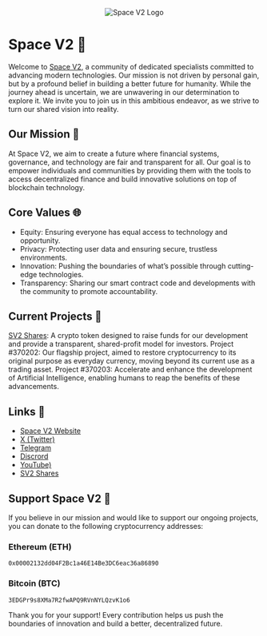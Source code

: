 <p align="center">
  <img src="https://github.com/user-attachments/assets/2abd7fc2-e733-41a0-850a-b90a6f8a97eb" alt="Space V2 Logo" />
</p>



# Space V2 🌌
Welcome to [Space V2](https://spacev2.org/), a community of dedicated specialists committed to advancing modern technologies. Our mission is not driven by personal gain, but by a profound belief in building a better future for humanity. While the journey ahead is uncertain, we are unwavering in our determination to explore it. We invite you to join us in this ambitious endeavor, as we strive to turn our shared vision into reality.

## Our Mission 🚀
At Space V2, we aim to create a future where financial systems, governance, and technology are fair and transparent for all. Our goal is to empower individuals and communities by providing them with the tools to access decentralized finance and build innovative solutions on top of blockchain technology.

## Core Values 🌐
 - Equity: Ensuring everyone has equal access to technology and opportunity.
 - Privacy: Protecting user data and ensuring secure, trustless environments.
 - Innovation: Pushing the boundaries of what’s possible through cutting-edge technologies.
 - Transparency: Sharing our smart contract code and developments with the community to promote accountability.

## Current Projects 🌱
[SV2 Shares](https://shares.spacev2.org/): A crypto token designed to raise funds for our development and provide a transparent, shared-profit model for investors.
Project #370202: Our flagship project, aimed to restore cryptocurrency to its original purpose as everyday currency, moving beyond its current use as a trading asset.
Project #370203: Accelerate and enhance the development of Artificial Intelligence, enabling humans to reap the benefits of these advancements.

## Links 🔗
 - [Space V2 Website](https://spacev2.org/)
 - [X (Twitter)](https://x.com/space__v2)
 - [Telegram](https://t.me/spacev2)
 - [Discrord](https://discord.gg/9dhExC2T)
 - [YouTube)](https://www.youtube.com/channel/UCTAHLmgnAyPgBQXjkWh-Qjg)
 - [SV2 Shares](https://shares.spacev2.org/)


## Support Space V2 🌌

If you believe in our mission and would like to support our ongoing projects, you can donate to the following cryptocurrency addresses:

### Ethereum (ETH)
`0x00002132dd04F2Bc1a46E14Be3DC6eac36a86890`

### Bitcoin (BTC)
`3EDGPr9s8XMa7R2fwAPQ9RVnNYLQzvK1o6`

Thank you for your support! Every contribution helps us push the boundaries of innovation and build a better, decentralized future.
